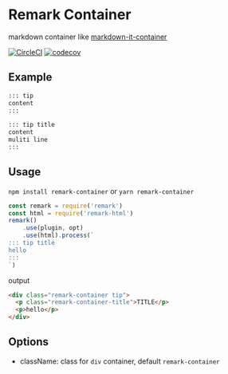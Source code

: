 # Remark Container

markdown container like [markdown-it-container](https://github.com/markdown-it/markdown-it-container)

[![CircleCI](https://circleci.com/gh/zWingz/remark-container.svg?style=svg)](https://circleci.com/gh/zWingz/remark-container)
[![codecov](https://codecov.io/gh/zWingz/remark-container/branch/master/graph/badge.svg)](https://codecov.io/gh/zWingz/remark-container)

## Example

``` markdown
::: tip
content
:::
```

``` markdown
::: tip title
content
muliti line
:::
```

## Usage

`npm install remark-container`
or
`yarn remark-container`

```javascript
const remark = require('remark')
const html = require('remark-html')
remark()
    .use(plugin, opt)
    .use(html).process(`
::: tip title
hello
:::
`)
```

output

```html
<div class="remark-container tip">
  <p class="remark-container-title">TITLE</p>
  <p>hello</p>
</div>
```

## Options

- className: class for `div` container, default `remark-container`
